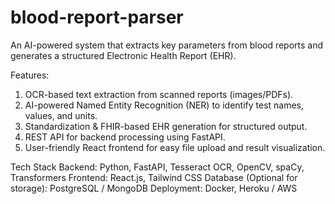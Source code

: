 # blood-report-parser
An AI-powered system that extracts key parameters from blood reports and generates a structured Electronic Health Report (EHR).

Features:
1. OCR-based text extraction from scanned reports (images/PDFs).
2. AI-powered Named Entity Recognition (NER) to identify test names, values, and units.
3. Standardization & FHIR-based EHR generation for structured output.
4. REST API for backend processing using FastAPI.
5. User-friendly React frontend for easy file upload and result visualization.

Tech Stack
Backend: Python, FastAPI, Tesseract OCR, OpenCV, spaCy, Transformers
Frontend: React.js, Tailwind CSS
Database (Optional for storage): PostgreSQL / MongoDB
Deployment: Docker, Heroku / AWS
